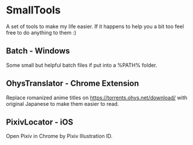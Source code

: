 # SmallTools
A set of tools to make my life easier. If it happens to help you a bit too feel free to do anything to them :)

## Batch - Windows

Some small but helpful batch files if put into a %PATH% folder.

## OhysTranslator - Chrome Extension

Replace romanized anime titles on https://torrents.ohys.net/download/ with original Japanese to make them easier to read.

## PixivLocator - iOS
Open Pixiv in Chrome by Pixiv Illustration ID.
